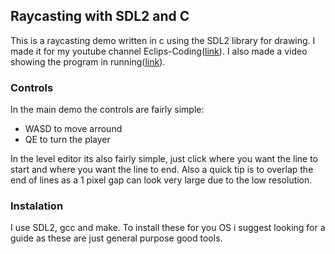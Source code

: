 
## Raycasting with SDL2 and C
This is a raycasting demo written in c using the SDL2 library for drawing. 
I made it for my youtube channel Eclips-Coding([link](https://www.youtube.com/channel/UC6gXOq20FwPT1_AMFX6TEyw)).
I also made a video showing the program in running([link](https://youtu.be/C2X5Knb5d9w)).
### Controls
In the main demo the controls are fairly simple:
* WASD to move arround
* QE to turn the player

In the level editor its also fairly simple, just click where you want the line to start and where you want the line to end. Also a quick tip is to overlap the end of lines as a 1 pixel gap can look very large due to the low resolution.
### Instalation
I use SDL2, gcc and make. To install these for you OS i suggest looking for a guide as these are just general purpose good tools.
